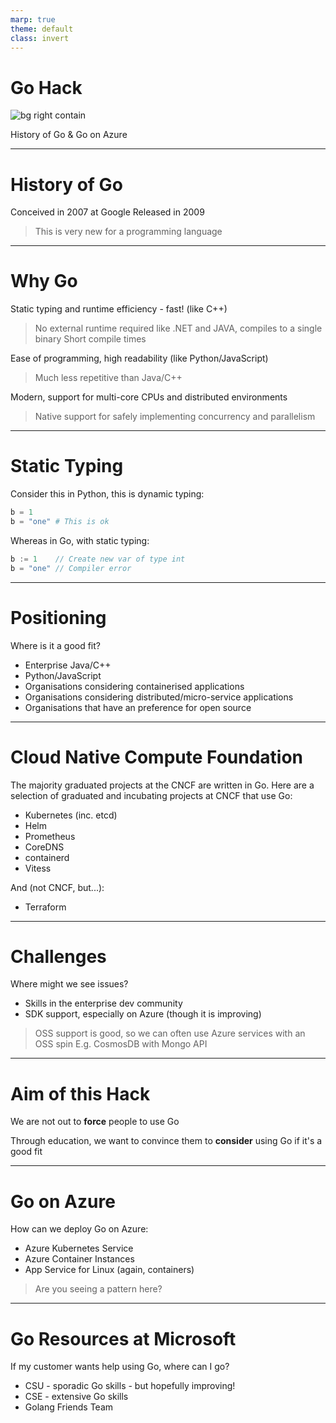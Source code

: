 ```yaml
---
marp: true
theme: default
class: invert
---
```


# Go Hack

![bg right contain](https://blog.golang.org/gopher/gopher.png)

History of Go & Go on Azure

---

# History of Go

Conceived in 2007 at Google
Released in 2009

> This is very new for a programming language

---

# Why Go

Static typing and runtime efficiency - fast! (like C++)
> No external runtime required like .NET and JAVA, compiles to a single binary
> Short compile times

Ease of programming, high readability (like Python/JavaScript)
> Much less repetitive than Java/C++

Modern, support for multi-core CPUs and distributed environments
> Native support for safely implementing concurrency and parallelism

---
<!-- _class: !invert -->

# Static Typing

Consider this in Python, this is dynamic typing:

```python
b = 1
b = "one" # This is ok
```

Whereas in Go, with static typing:

```go
b := 1    // Create new var of type int
b = "one" // Compiler error
```

---

# Positioning

Where is it a good fit?

- Enterprise Java/C++
- Python/JavaScript
- Organisations considering containerised applications
- Organisations considering distributed/micro-service applications
- Organisations that have an preference for open source

---

# Cloud Native Compute Foundation

The majority graduated projects at the CNCF are written in Go. Here are a selection of graduated and incubating projects at CNCF that use Go:

- Kubernetes (inc. etcd)
- Helm
- Prometheus
- CoreDNS
- containerd
- Vitess

And (not CNCF, but...):

- Terraform

---

# Challenges

Where might we see issues?

- Skills in the enterprise dev community
- SDK support, especially on Azure (though it is improving)

> OSS support is good, so we can often use Azure services with an OSS spin
> E.g. CosmosDB with Mongo API

---

# Aim of this Hack

We are not out to **force** people to use Go

Through education, we want to convince them to **consider** using Go if it's a good fit

---

# Go on Azure

How can we deploy Go on Azure:

- Azure Kubernetes Service
- Azure Container Instances
- App Service for Linux (again, containers)

> Are you seeing a pattern here?

---

# Go Resources at Microsoft

If my customer wants help using Go, where can I go?

- CSU - sporadic Go skills - but hopefully improving!
- CSE - extensive Go skills
- Golang Friends Team
